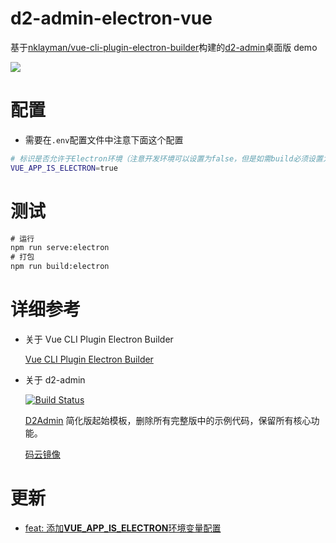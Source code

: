 # d2-admin-electron-vue

基于[nklayman/vue-cli-plugin-electron-builder](https://github.com/nklayman/vue-cli-plugin-electron-builder)构建的[d2-admin](https://github.com/d2-projects/d2-admin)桌面版 demo

![](https://ws1.sinaimg.cn/large/006tNbRwgy1fwa44w5ylgj318g0xct9s.jpg)

# 配置

- 需要在`.env`配置文件中注意下面这个配置

```bash
# 标识是否允许于Electron环境（注意开发环境可以设置为false，但是如需build必须设置为true）
VUE_APP_IS_ELECTRON=true
```

# 测试

```cmd
# 运行
npm run serve:electron
# 打包
npm run build:electron
```

# 详细参考

- 关于 Vue CLI Plugin Electron Builder

  [Vue CLI Plugin Electron Builder](https://nklayman.github.io/vue-cli-plugin-electron-builder/guide/#installation)

- 关于 d2-admin

  [![Build Status](https://www.travis-ci.org/d2-projects/d2-admin-start-kit.svg?branch=master)](https://www.travis-ci.org/d2-projects/d2-admin-start-kit)

  [D2Admin](https://github.com/d2-projects/d2-admin) 简化版起始模板，删除所有完整版中的示例代码，保留所有核心功能。

  [码云镜像](https://gitee.com/fairyever/d2-admin-start-kit)

# 更新

- [feat: 添加**VUE_APP_IS_ELECTRON**环境变量配置](https://github.com/Jiiiiiin/d2-admin-electron-vue/commit/48150286d2e9509887db6b03021a3ca244cbba8c)

